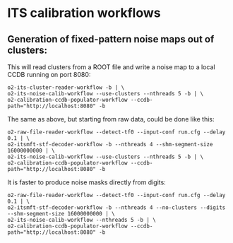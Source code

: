 <!-- doxy
\page refITScalibration testWorkflow
/doxy -->

# ITS calibration workflows

## Generation of fixed-pattern noise maps out of clusters:

This will read clusters from a ROOT file and write a noise map to a local CCDB running on port 8080:

```shell
o2-its-cluster-reader-workflow -b | \
o2-its-noise-calib-workflow --use-clusters --nthreads 5 -b | \
o2-calibration-ccdb-populator-workflow --ccdb-path="http://localhost:8080" -b
```
The same as above, but starting from raw data, could be done like this:

```shell
o2-raw-file-reader-workflow --detect-tf0 --input-conf run.cfg --delay 0.1 | \
o2-itsmft-stf-decoder-workflow -b --nthreads 4 --shm-segment-size 16000000000 | \
o2-its-noise-calib-workflow --use-clusters --nthreads 5 -b | \
o2-calibration-ccdb-populator-workflow --ccdb-path="http://localhost:8080" -b
```

It is faster to produce noise masks directly from digits:

```shell
o2-raw-file-reader-workflow --detect-tf0 --input-conf run.cfg --delay 0.1 | \
o2-itsmft-stf-decoder-workflow -b --nthreads 4 --no-clusters --digits --shm-segment-size 16000000000 | \
o2-its-noise-calib-workflow --nthreads 5 -b | \
o2-calibration-ccdb-populator-workflow --ccdb-path="http://localhost:8080" -b
```
